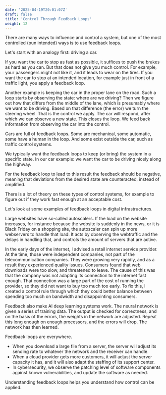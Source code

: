 ```yaml
---
date: '2025-04-19T20:01:07Z'
draft: false
title: 'Control Through Feedback Loops'
weight: 12
---
```


There are many ways to influence and control a system, but one of the most controlled (pun intended) ways is to use feedback loops.

Let's start with an analogy first: driving a car.

If you want the car to stop as fast as possible, it suffices to push the brakes as hard as you can. But that does not give you much control.
For example, your passengers might not like it, and it leads to wear on the tires.
If you want the car to stop at an intended location, for example just in front of a traffic light, you apply a feedback loop. 

Another example is keeping the car in the proper lane on the road.
Such a loop starts by observing the state: where are we driving? Then we figure out how that differs from the middle of the lane, which is presumably where we want to be driving. Based on that difference (the error) we turn the steering wheel. That is the control we apply. The car will respond, after which we can observe a new state. This closes the loop.
We feed back information from observing the car into the control.

Cars are full of feedback loops. Some are mechanical, some automatic, some have a human in the loop. And some exist outside the car, such as traffic control systems.

We typically want the feedback loops to keep (or bring) the system in a specific state.
In our car example: we want the car to be driving nicely along the highway. 

For the feedback loop to lead to this result the feedback should be negative, meaning that deviations from the desired state are counteracted, instead of amplified.

There is a lot of theory on these types of control systems, for example to figure out if they work fast enough at an acceptable cost.

Let's look at some examples of feedback loops in digital infrastructures.

Large websites have so-called autoscalers. If the load on the website increases, for instance because the website is suddenly in the news, or it is Black Friday on a shopping site, the autoscaler can spin up more webservers to handle that load. 
It acts by observing the webtraffic and the delays in handling that, and controls the amount of servers that are active. 

In the early days of the internet, I advised a retail internet service provider.
At the time, those were independent companies, not part of the telecommunication companies. 
They were growing very rapidly, and as a result they experienced quality issues.
Consumers found that web downloads were too slow, and threatened to leave. 
The cause of this was that the company was not adapting its connection to the internet fast enough. 
That connection was a large part of the cost of running the provider, so they did not want to buy too much too early.
To fix this, I created a control rule through which they could better balance between spending too much on bandwidth and disappointing consumers. 

Feedback also make AI deep learning systems work. The neural network is given a series of training data. The output is checked for correctness, and on the basis of the errors, the weights in the network are adjusted. Repeat this long enough on enough processors, and the errors will drop. The network has then learned.

Feedback loops are everywhere. 
- When you download a large file from a server, the server will adjust its sending rate to whatever the network and the receiver can handle. 
- When a cloud provider gets more customers, it will adjust the server capacity it has, and it will also adapt the staffing of its support center.
- In cybersecurity, we observe the patching level of software components against known vulnerabilities, and update the software as needed.

Understanding feedback loops helps you understand how control can be applied.